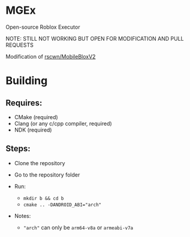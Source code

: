 # MGEx
Open-source Roblox Executor

NOTE: STILL NOT WORKING BUT OPEN FOR MODIFICATION AND PULL REQUESTS

Modification of [rscwn/MobileBloxV2](https://github.com/ironleon888/MobileBloxV2)

# Building

## Requires:
- CMake (required)
- Clang (or any c/cpp compiler, required)
- NDK (required)

## Steps:
- Clone the repository
- Go to the repository folder
- Run:
  - `mkdir b && cd b`
  - `cmake .. -DANDROID_ABI="arch"`

- Notes:
  - `"arch"` can only be `arm64-v8a` or `armeabi-v7a`
